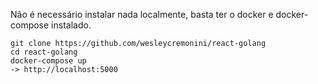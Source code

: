 Não é necessário instalar nada localmente, basta ter o docker e docker-compose instalado.
```
git clone https://github.com/wesleycremonini/react-golang
cd react-golang
docker-compose up
-> http://localhost:5000
```